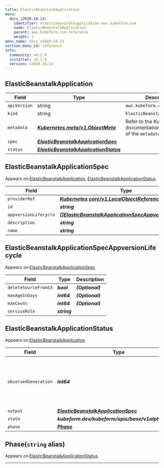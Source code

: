 ```yaml
---
title: ElasticBeanstalkApplication
menu:
  docs_v2020.10.13:
    identifier: elasticbeanstalkapplication-aws.kubeform.com
    name: ElasticBeanstalkApplication
    parent: aws.kubeform.com-reference
    weight: 1
menu_name: docs_v2020.10.13
section_menu_id: reference
info:
  community: v0.2.0
  installer: v0.2.0
  version: v2020.10.13
---
```


## ElasticBeanstalkApplication
| Field | Type | Description |
| ------ | ----- | ----------- |
| `apiVersion` | string | `aws.kubeform.com/v1alpha1` |
|    `kind` | string | `ElasticBeanstalkApplication` |
| `metadata` | ***[Kubernetes meta/v1.ObjectMeta](https://kubernetes.io/docs/reference/generated/kubernetes-api/v1.13/#objectmeta-v1-meta)***|Refer to the Kubernetes API documentation for the fields of the `metadata` field.|
| `spec` | ***[ElasticBeanstalkApplicationSpec](#elasticbeanstalkapplicationspec)***||
| `status` | ***[ElasticBeanstalkApplicationStatus](#elasticbeanstalkapplicationstatus)***||
## ElasticBeanstalkApplicationSpec

Appears on:[ElasticBeanstalkApplication](#elasticbeanstalkapplication), [ElasticBeanstalkApplicationStatus](#elasticbeanstalkapplicationstatus)

| Field | Type | Description |
| ------ | ----- | ----------- |
| `providerRef` | ***[Kubernetes core/v1.LocalObjectReference](https://kubernetes.io/docs/reference/generated/kubernetes-api/v1.13/#localobjectreference-v1-core)***||
| `id` | ***string***||
| `appversionLifecycle` | ***[[]ElasticBeanstalkApplicationSpecAppversionLifecycle](#elasticbeanstalkapplicationspecappversionlifecycle)***| ***(Optional)*** |
| `description` | ***string***| ***(Optional)*** |
| `name` | ***string***||
## ElasticBeanstalkApplicationSpecAppversionLifecycle

Appears on:[ElasticBeanstalkApplicationSpec](#elasticbeanstalkapplicationspec)

| Field | Type | Description |
| ------ | ----- | ----------- |
| `deleteSourceFromS3` | ***bool***| ***(Optional)*** |
| `maxAgeInDays` | ***int64***| ***(Optional)*** |
| `maxCount` | ***int64***| ***(Optional)*** |
| `serviceRole` | ***string***||
## ElasticBeanstalkApplicationStatus

Appears on:[ElasticBeanstalkApplication](#elasticbeanstalkapplication)

| Field | Type | Description |
| ------ | ----- | ----------- |
| `observedGeneration` | ***int64***| ***(Optional)*** Resource generation, which is updated on mutation by the API Server.|
| `output` | ***[ElasticBeanstalkApplicationSpec](#elasticbeanstalkapplicationspec)***| ***(Optional)*** |
| `state` | ***kubeform.dev/kubeform/apis/base/v1alpha1.State***| ***(Optional)*** |
| `phase` | ***[Phase](#phase)***| ***(Optional)*** |
## Phase(`string` alias)

Appears on:[ElasticBeanstalkApplicationStatus](#elasticbeanstalkapplicationstatus)

---
